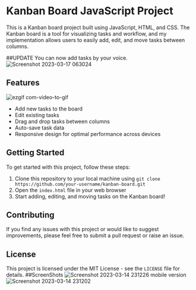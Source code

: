 # Kanban Board JavaScript Project

This is a Kanban board project built using JavaScript, HTML, and CSS. The Kanban board is a tool for visualizing tasks and workflow, and my implementation allows users to easily add, edit, and move tasks between columns.

##UPDATE 
You can now add tasks by your voice.
![Screenshot 2023-03-17 063024](https://user-images.githubusercontent.com/94858304/226204183-363477e5-a494-4c6c-a8b4-d65de24173b5.png)

## Features
![ezgif com-video-to-gif](https://user-images.githubusercontent.com/94858304/225364274-6d383146-5933-4770-8a75-f2f62c9b0724.gif)
- Add new tasks to the board
- Edit existing tasks
- Drag and drop tasks between columns
- Auto-save task data
- Responsive design for optimal performance across devices

## Getting Started

To get started with this project, follow these steps:

1. Clone this repository to your local machine using `git clone https://github.com/your-username/kanban-board.git`
2. Open the `index.html` file in your web browser
3. Start adding, editing, and moving tasks on the Kanban board!

## Contributing

If you find any issues with this project or would like to suggest improvements, please feel free to submit a pull request or raise an issue.

## License

This project is licensed under the MIT License - see the `LICENSE` file for details.
##ScreenShots
![Screenshot 2023-03-14 231226](https://user-images.githubusercontent.com/94858304/225155448-6f61fe0b-7a9f-42de-9f07-40a0f02fa750.png)
mobile version
![Screenshot 2023-03-14 231202](https://user-images.githubusercontent.com/94858304/225155461-cd315fdc-4720-4722-8c08-f437fdc6cc83.png)


